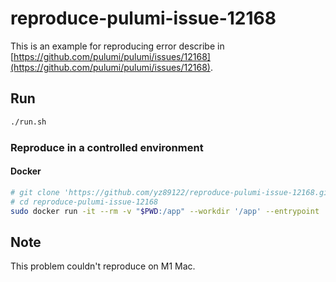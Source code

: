 # reproduce-pulumi-issue-12168

This is an example for reproducing error describe in [https://github.com/pulumi/pulumi/issues/12168](https://github.com/pulumi/pulumi/issues/12168).

## Run

```bash
./run.sh
```

### Reproduce in a controlled environment

#### Docker

```bash
# git clone 'https://github.com/yz89122/reproduce-pulumi-issue-12168.git'
# cd reproduce-pulumi-issue-12168
sudo docker run -it --rm -v "$PWD:/app" --workdir '/app' --entrypoint '/app/run.sh' 'pulumi/pulumi:@3.55.0'
```

## Note

This problem couldn't reproduce on M1 Mac.
